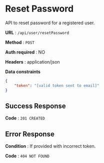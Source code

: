 # Reset Password

API to reset password for a registered user.

**URL** : `/api/user/resetPassword`

**Method** : `POST`

**Auth required** : NO

**Headers** : application/json

**Data constraints**

```json
{
    "token": "[valid token sent to email]"
}
```


## Success Response

**Code** : `201 CREATED`


## Error Response

**Condition** : If provided with incorrect token.

**Code** : `404 NOT FOUND`


